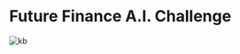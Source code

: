 # Future Finance A.I. Challenge
![kb](https://user-images.githubusercontent.com/57870185/131270113-da9ac94e-752a-4539-bb9c-7681ed88d719.png)
